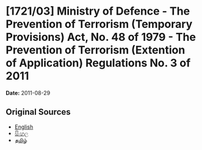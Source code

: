 # [1721/03] Ministry of Defence - The Prevention of Terrorism (Temporary Provisions) Act, No. 48 of 1979 - The Prevention of Terrorism (Extention of Application) Regulations No. 3 of 2011

**Date:** 2011-08-29

## Original Sources

- [English](https://documents.gov.lk/view/extra-gazettes/2011/8/1721-03_E.pdf)
- [සිංහල](https://documents.gov.lk/view/extra-gazettes/2011/8/1721-03_S.pdf)
- [தமிழ்](https://documents.gov.lk/view/extra-gazettes/2011/8/1721-03_T.pdf)
